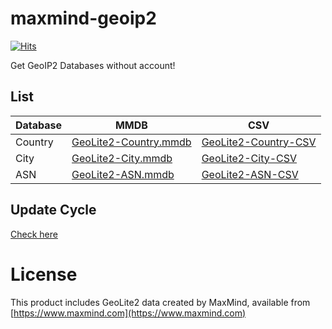 # maxmind-geoip2

[![Hits](https://hits.seeyoufarm.com/api/count/incr/badge.svg?url=https%3A%2F%2Fgithub.com%2Fgreen1052%2Fmaxmind-geoip2&count_bg=%2379C83D&title_bg=%23555555&icon=&icon_color=%23E7E7E7&title=hits&edge_flat=false)](https://hits.seeyoufarm.com)

Get GeoIP2 Databases without account!

## List

| Database | MMDB | CSV |
|---|---|---|
| Country | [GeoLite2-Country.mmdb](https://github.com/green1052/maxmind-geoip2/raw/master/dist/GeoLite2-Country/GeoLite2-Country.mmdb) | [GeoLite2-Country-CSV](https://github.com/green1052/maxmind-geoip2/tree/master/dist/GeoLite2-Country-CSV) |
| City | [GeoLite2-City.mmdb](https://github.com/green1052/maxmind-geoip2/raw/master/dist/GeoLite2-City/GeoLite2-City.mmdb) | [GeoLite2-City-CSV](https://github.com/green1052/maxmind-geoip2/tree/master/dist/GeoLite2-City-CSV) |
| ASN | [GeoLite2-ASN.mmdb](https://github.com/green1052/maxmind-geoip2/raw/master/dist/GeoLite2-ASN/GeoLite2-ASN.mmdb) | [GeoLite2-ASN-CSV](https://github.com/green1052/maxmind-geoip2/tree/master/dist/GeoLite2-ASN-CSV) |

## Update Cycle

[Check here](https://support.maxmind.com/hc/en-us/articles/4408216129947)

# License

This product includes GeoLite2 data created by MaxMind, available from [https://www.maxmind.com](https://www.maxmind.com)
